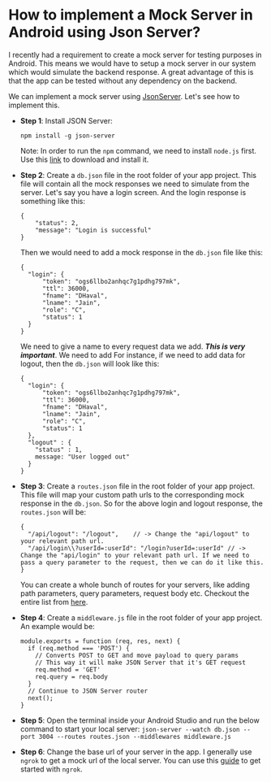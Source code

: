 # How to implement a Mock Server in Android using Json Server?

I recently had a requirement to create a mock server for testing purposes in Android. This means we would have to setup a mock server in our system which would simulate the backend response. A great advantage of this is that the app can be tested without any dependency on the backend. </br>

We can implement a mock server using [JsonServer](https://github.com/typicode/json-server). Let's see how to implement this.
  * <b>Step 1</b>: Install JSON Server:
    ```
    npm install -g json-server
    ```
    Note: In order to run the ```npm``` command, we need to install ```node.js``` first. Use this [link](https://www.npmjs.com/get-npm) to download and install it.
  
  * <b>Step 2</b>: Create a ```db.json``` file in the root folder of your app project. This file will contain all the mock responses we need to simulate from the server. Let's say you have a login screen. And the login response is something like this:
    ```
    {
        "status": 2,
        "message": "Login is successful"
    }
    ```
    Then we would need to add a mock response in the ```db.json``` file like this:
    ```
    {
      "login": {
          "token": "ogs6llbo2anhqc7g1pdhg797mk",
          "ttl": 36000,
          "fname": "DHaval",
          "lname": "Jain",
          "role": "C",
          "status": 1
      }
    }
    ```
    We need to give a name to every request data we add. <b>***This is very important***</b>. We need to add  For instance, if we need to add data for logout, then the ```db.json``` will look like this:
    ```
    {
      "login": {
          "token": "ogs6llbo2anhqc7g1pdhg797mk",
          "ttl": 36000,
          "fname": "DHaval",
          "lname": "Jain",
          "role": "C",
          "status": 1
      },
      "logout" : {
        "status" : 1,
        message: "User logged out"
      }
    }
    ```
    
    
  * <b>Step 3</b>: Create a ```routes.json``` file in the root folder of your app project. This file will map your custom path urls to the corresponding mock response in the ```db.json```. So for the above login and logout response, the ```routes.json``` will be:
    ```
    {
      "/api/logout": "/logout",    // -> Change the "api/logout" to your relevant path url. 
      "/api/login\\?userId=:userId": "/login?userId=:userId" // -> Change the "api/login" to your relevant path url. If we need to pass a query parameter to the request, then we can do it like this.
    }
    ```
    You can create a whole bunch of routes for your servers, like adding path parameters, query parameters, request body etc. Checkout the entire list from [here](https://github.com/typicode/json-server#add-custom-routes).
    
  * <b>Step 4</b>: Create a ```middleware.js``` file in the root folder of your app project. An example would be:
    ```
    module.exports = function (req, res, next) {
      if (req.method === 'POST') {
        // Converts POST to GET and move payload to query params
        // This way it will make JSON Server that it's GET request
        req.method = 'GET'
        req.query = req.body
      }
      // Continue to JSON Server router
      next();
    }
    ```
    
   * <b>Step 5</b>: Open the terminal inside your Android Studio and run the below command to start your local server:
    ```
    json-server --watch db.json --port 3004 --routes routes.json --middlewares middleware.js
    ```
    
   * <b>Step 6</b>: Change the base url of your server in the app. I generally use ```ngrok``` to get a mock url of the local server. You can use this [guide](https://ngrok.com/) to get started with ```ngrok```.
  
  
  
  
  
  
  
  
  
